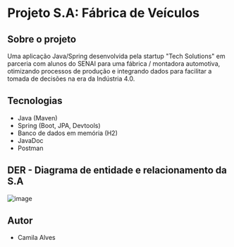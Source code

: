 # Projeto S.A: Fábrica de Veículos

## Sobre o projeto
Uma aplicação Java/Spring desenvolvida pela startup "Tech Solutions" em parceria com alunos do SENAI para uma fábrica / montadora automotiva, otimizando processos de produção e integrando dados para facilitar a tomada de decisões na era da Indústria 4.0.

## Tecnologias
* Java (Maven)
* Spring (Boot, JPA, Devtools)
* Banco de dados em memória (H2)
* JavaDoc
* Postman

## DER - Diagrama de entidade e relacionamento da S.A 
![image](https://github.com/alvescamila87/projeto-sa-fabrica-veiculo/assets/116912821/d8ac0ec4-98af-4382-9d7c-b46a86484fee)

## Autor
* Camila Alves

